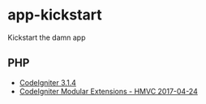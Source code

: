 # app-kickstart
Kickstart the damn app

## PHP
* [CodeIgniter 3.1.4](http://codeigniter.com)
* [CodeIgniter Modular Extensions - HMVC 2017-04-24](https://bitbucket.org/wiredesignz/codeigniter-modular-extensions-hmvc)
